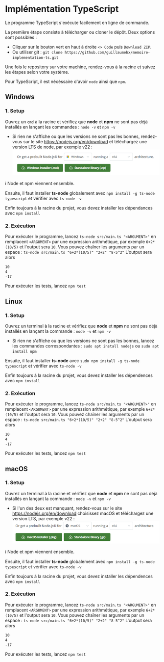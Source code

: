 
# Implémentation TypeScript

Le programme TypeScript s'exécute facilement en ligne de commande.

La première étape consiste à télécharger ou cloner le dépôt. Deux options sont possibles :
- Cliquer sur le bouton vert en haut à droite ```<> Code``` puis ```Download ZIP```.
- Ou utiliser git : ``` git clone https://github.com/guillaumehx/memoire-implementation-ts.git ```

Une fois le repository sur votre machine, rendez-vous à la racine et suivez les étapes selon votre système.

Pour TypeScript, il est nécéssaire d'avoir ```node``` ainsi que ```npm```.

## Windows
### 1. Setup
Ouvrez un ``cmd`` à la racine et vérifiez que **node** et **npm** ne sont pas déjà installés en lançant les commandes : ```node -v``` et ```npm -v```
- Si rien ne s'affiche ou que les versions ne sont pas les bonnes, rendez-vous sur le site https://nodejs.org/en/download et téléchargez une version LTS de node, par exemple v22 :\
![Description de l'image](images/image.png)

ℹ️ Node et npm viennent ensemble.

Ensuite, il faut installer **ts-node** globalement avec ```npm install -g ts-node typescript``` et vérifier avec ```ts-node -v```

Enfin toujours à la racine du projet, vous devez installer les dépendances avec ```npm install```

### 2. Exécution

Pour exécuter le programme, lancez ```ts-node src/main.ts "<ARGUMENT>"``` en remplacent ```<ARGUMENT>``` par une expression arithmétique, par exemple ```6+2*(10/5)``` et l'output sera ```10```.
Vous pouvez chaîner les arguments par un espace : ```ts-node src/main.ts "6+2*(10/5)" "2+2" "8-5^2"``` L'output sera alors
~~~~
10
4
-17
~~~~

Pour exécuter les tests, lancez ``npm test``

## Linux
### 1. Setup
Ouvrez un terminal à la racine et vérifiez que **node** et **npm** ne sont pas déjà installés en lançant la commande : ```node -v``` et ```npm -v```

- Si rien ne s'affiche ou que les versions ne sont pas les bonnes, lancez les commandes correspondantes : ```sudo apt install nodejs``` ou ```sudo apt install npm```

Ensuite, il faut installer **ts-node** avec ```sudo npm install -g ts-node typescript``` et vérifier avec ```ts-node -v```

Enfin toujours à la racine du projet, vous devez installer les dépendences avec ```npm install```

### 2. Exécution

Pour exécuter le programme, lancez ```ts-node src/main.ts "<ARGUMENT>"``` en remplacent ```<ARGUMENT>``` par une expression arithmétique, par exemple ```6+2*(10/5)``` et l'output sera ```10```.
Vous pouvez chaîner les arguments par un espace : ```ts-node src/main.ts "6+2*(10/5)" "2+2" "8-5^2"``` L'output sera alors
~~~~
10
4
-17
~~~~

Pour exécuter les tests, lancez ``npm test``

## macOS
### 1. Setup
Ouvrez un terminal à la racine et vérifiez que **node** et **npm** ne sont pas déjà installés en lançant la commande : ```node -v``` et ```npm -v```
- Si l'un des deux est manquant, rendez-vous sur le site https://nodejs.org/en/download choisissez macOS et téléchargez une version LTS, par exemple v22 :\
![Description de l'image](images/image_macos.png)

ℹ️ Node et npm viennent ensemble.

Ensuite, il faut installer **ts-node** globalement avec ```npm install -g ts-node typescript``` et vérifier avec ```ts-node -v```

Enfin toujours à la racine du projet, vous devez installer les dépendences avec ```npm install```

### 2. Exécution

Pour exécuter le programme, lancez ```ts-node src/main.ts "<ARGUMENT>"``` en remplacent ```<ARGUMENT>``` par une expression arithmétique, par exemple ```6+2*(10/5)``` et l'output sera ```10```.
Vous pouvez chaîner les arguments par un espace : ```ts-node src/main.ts "6+2*(10/5)" "2+2" "8-5^2"``` L'output sera alors
~~~~
10
4
-17
~~~~

Pour exécuter les tests, lancez ``npm test``